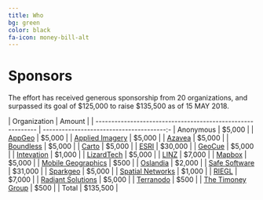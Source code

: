```yaml
---
title: Who
bg: green
color: black
fa-icon: money-bill-alt
---
```


# Sponsors

The effort has received generous sponsorship from 20 organizations, and
surpassed its goal of $125,000 to raise $135,500 as of 15 MAY 2018.

| Organization                                                | Amount                                  |
| ----------------------------------------------------------- | ---------------------------------------:-
| Anonymous                                                   |                    $5,000                |
| [AppGeo](https://www.appgeo.com/)                           |                    $5,000                |
| [Applied Imagery](http://appliedimagery.com/)               |                    $5,000                |
| [Azavea](https://www.azavea.com/)                           |                    $5,000                |
| [Boundless](https://boundlessgeo.com/)                      |                    $5,000                |
| [Carto](https://carto.com/)                                 |                    $5,000                |
| [ESRI](https://www.esri.com/en-us/home)                     |                   $30,000                |
| [GeoCue](http://geocue.com/)                                |                    $5,000                |
| [Intevation](https://intevation.de/)                        |                    $1,000                |
| [LizardTech](https://www.lizardtech.com/)                   |                    $5,000                |
| [LINZ](https://www.linz.govt.nz/)                           |                    $7,000                |
| [Mapbox](https://www.mapbox.com/)                           |                    $5,000                |
| [Mobile Geographics](https://www.mobilegeographics.com/)    |                      $500                |
| [Oslandia](http://oslandia.com/)                            |                    $2,000                |
| [Safe Software](https://safe.com)                           |                   $31,000                |
| [Sparkgeo](http://www.sparkgeo.com/)                        |                    $5,000                |
| [Spatial Networks](https://www.spatialnetworks.com/)        |                    $1,000                |
| [RIEGL](http://www.riegl.com/)                              |                    $7,000                |
| [Radiant Solutions](http://www.radiantsolutions.com/)       |                    $5,000                |
| [Terranodo](http:/http://terranodo.io/)                     |                      $500                |
| [The Timoney Group](http://www.thetimoneygroup.com/)        |                      $500                |
| Total                                                       |                  $135,500                |

<p></p>

